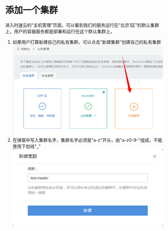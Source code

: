# 添加一个集群
进入时速云的“主机管理”页面，可以看到我们的服务运行在“北京1区”的默认集群上，用户的容器服务都是部署和运行在这个默认集群上。
1. 如果用户打算新建自己的私有集群，可以点击“新建集群”创建自己的私有集群
![host1](/doc/v1/images/host/add-cluster-1.png)
2. 在弹窗中写入集群名字，集群名字必须是"a-z"开头，由"a-z0-9-"组成，不能使用下划线"_"
![host1](/doc/v1/images/host/add-cluster-2.png)